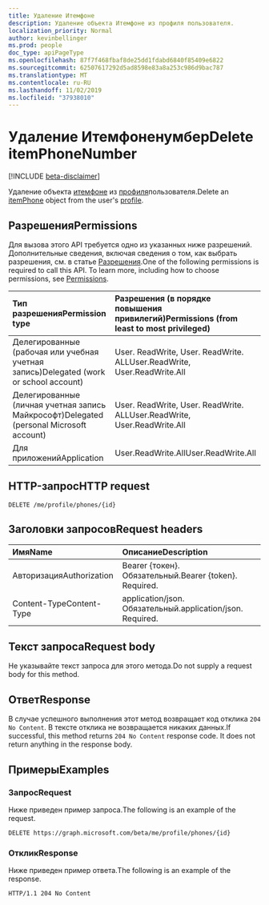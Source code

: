 ```yaml
---
title: Удаление Итемфоне
description: Удаление объекта Итемфоне из профиля пользователя.
localization_priority: Normal
author: kevinbellinger
ms.prod: people
doc_type: apiPageType
ms.openlocfilehash: 87f7f468fbaf8de25dd1fdabd6840f85409e6822
ms.sourcegitcommit: 62507617292d5ad8598e83a8a253c986d9bac787
ms.translationtype: MT
ms.contentlocale: ru-RU
ms.lasthandoff: 11/02/2019
ms.locfileid: "37938010"
---
```

# <a name="delete-itemphonenumber"></a><span data-ttu-id="0421a-103">Удаление Итемфоненумбер</span><span class="sxs-lookup"><span data-stu-id="0421a-103">Delete itemPhoneNumber</span></span>

[!INCLUDE [beta-disclaimer](../../includes/beta-disclaimer.md)]

<span data-ttu-id="0421a-104">Удаление объекта [итемфоне](../resources/itemphone.md) из [профиля](../resources/profile.md)пользователя.</span><span class="sxs-lookup"><span data-stu-id="0421a-104">Delete an [itemPhone](../resources/itemphone.md) object from the user's [profile](../resources/profile.md).</span></span>

## <a name="permissions"></a><span data-ttu-id="0421a-105">Разрешения</span><span class="sxs-lookup"><span data-stu-id="0421a-105">Permissions</span></span>

<span data-ttu-id="0421a-p101">Для вызова этого API требуется одно из указанных ниже разрешений. Дополнительные сведения, включая сведения о том, как выбрать разрешения, см. в статье [Разрешения](/graph/permissions-reference).</span><span class="sxs-lookup"><span data-stu-id="0421a-p101">One of the following permissions is required to call this API. To learn more, including how to choose permissions, see [Permissions](/graph/permissions-reference).</span></span>

| <span data-ttu-id="0421a-108">Тип разрешения</span><span class="sxs-lookup"><span data-stu-id="0421a-108">Permission type</span></span>                        | <span data-ttu-id="0421a-109">Разрешения (в порядке повышения привилегий)</span><span class="sxs-lookup"><span data-stu-id="0421a-109">Permissions (from least to most privileged)</span></span> |
|:---------------------------------------|:--------------------------------------------|
| <span data-ttu-id="0421a-110">Делегированные (рабочая или учебная учетная запись)</span><span class="sxs-lookup"><span data-stu-id="0421a-110">Delegated (work or school account)</span></span>     | <span data-ttu-id="0421a-111">User. ReadWrite, User. ReadWrite. ALL</span><span class="sxs-lookup"><span data-stu-id="0421a-111">User.ReadWrite, User.ReadWrite.All</span></span>          |
| <span data-ttu-id="0421a-112">Делегированные (личная учетная запись Майкрософт)</span><span class="sxs-lookup"><span data-stu-id="0421a-112">Delegated (personal Microsoft account)</span></span> | <span data-ttu-id="0421a-113">User. ReadWrite, User. ReadWrite. ALL</span><span class="sxs-lookup"><span data-stu-id="0421a-113">User.ReadWrite, User.ReadWrite.All</span></span>          |
| <span data-ttu-id="0421a-114">Для приложений</span><span class="sxs-lookup"><span data-stu-id="0421a-114">Application</span></span>                            | <span data-ttu-id="0421a-115">User.ReadWrite.All</span><span class="sxs-lookup"><span data-stu-id="0421a-115">User.ReadWrite.All</span></span>                          |

## <a name="http-request"></a><span data-ttu-id="0421a-116">HTTP-запрос</span><span class="sxs-lookup"><span data-stu-id="0421a-116">HTTP request</span></span>

<!-- { "blockType": "ignored" } -->

```http
DELETE /me/profile/phones/{id}
```

## <a name="request-headers"></a><span data-ttu-id="0421a-117">Заголовки запросов</span><span class="sxs-lookup"><span data-stu-id="0421a-117">Request headers</span></span>

| <span data-ttu-id="0421a-118">Имя</span><span class="sxs-lookup"><span data-stu-id="0421a-118">Name</span></span>           |<span data-ttu-id="0421a-119">Описание</span><span class="sxs-lookup"><span data-stu-id="0421a-119">Description</span></span>                  |
|:---------------|:----------------------------|
| <span data-ttu-id="0421a-120">Авторизация</span><span class="sxs-lookup"><span data-stu-id="0421a-120">Authorization</span></span>  | <span data-ttu-id="0421a-p102">Bearer {токен}. Обязательный.</span><span class="sxs-lookup"><span data-stu-id="0421a-p102">Bearer {token}. Required.</span></span>   |
| <span data-ttu-id="0421a-123">Content-Type</span><span class="sxs-lookup"><span data-stu-id="0421a-123">Content-Type</span></span>   | <span data-ttu-id="0421a-p103">application/json. Обязательный.</span><span class="sxs-lookup"><span data-stu-id="0421a-p103">application/json. Required.</span></span> |

## <a name="request-body"></a><span data-ttu-id="0421a-126">Текст запроса</span><span class="sxs-lookup"><span data-stu-id="0421a-126">Request body</span></span>

<span data-ttu-id="0421a-127">Не указывайте текст запроса для этого метода.</span><span class="sxs-lookup"><span data-stu-id="0421a-127">Do not supply a request body for this method.</span></span>

## <a name="response"></a><span data-ttu-id="0421a-128">Ответ</span><span class="sxs-lookup"><span data-stu-id="0421a-128">Response</span></span>

<span data-ttu-id="0421a-p104">В случае успешного выполнения этот метод возвращает код отклика `204 No Content`. В тексте отклика не возвращается никаких данных.</span><span class="sxs-lookup"><span data-stu-id="0421a-p104">If successful, this method returns `204 No Content` response code. It does not return anything in the response body.</span></span>

## <a name="examples"></a><span data-ttu-id="0421a-131">Примеры</span><span class="sxs-lookup"><span data-stu-id="0421a-131">Examples</span></span>

### <a name="request"></a><span data-ttu-id="0421a-132">Запрос</span><span class="sxs-lookup"><span data-stu-id="0421a-132">Request</span></span>

<span data-ttu-id="0421a-133">Ниже приведен пример запроса.</span><span class="sxs-lookup"><span data-stu-id="0421a-133">The following is an example of the request.</span></span>
<!-- {
  "blockType": "request",
  "name": "delete_itemphone"
}-->

```http
DELETE https://graph.microsoft.com/beta/me/profile/phones/{id}
```

### <a name="response"></a><span data-ttu-id="0421a-134">Отклик</span><span class="sxs-lookup"><span data-stu-id="0421a-134">Response</span></span>

<span data-ttu-id="0421a-135">Ниже приведен пример ответа.</span><span class="sxs-lookup"><span data-stu-id="0421a-135">The following is an example of the response.</span></span>

<!-- {
  "blockType": "response",
  "truncated": true
} -->

```http
HTTP/1.1 204 No Content
```

<!-- uuid: 16cd6b66-4b1a-43a1-adaf-3a886856ed98
2019-02-04 14:57:30 UTC -->
<!-- {
  "type": "#page.annotation",
  "description": "Delete itemPhone",
  "keywords": "",
  "section": "documentation",
  "tocPath": ""
}-->